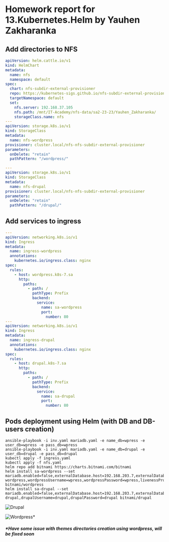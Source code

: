 # Homework report for 13.Kubernetes.Helm by Yauhen Zakharanka

## Add directories to NFS
```yaml
apiVersion: helm.cattle.io/v1
kind: HelmChart
metadata:
  name: nfs
  namespace: default
spec:
  chart: nfs-subdir-external-provisioner
  repo: https://kubernetes-sigs.github.io/nfs-subdir-external-provisioner
  targetNamespace: default
  set:
    nfs.server: 192.168.37.105
    nfs.path: /mnt/IT-Academy/nfs-data/sa2-23-23/Yauhen_Zakharanka/
    storageClass.name: nfs
---
apiVersion: storage.k8s.io/v1
kind: StorageClass
metadata:
  name: nfs-wordpress
provisioner: cluster.local/nfs-nfs-subdir-external-provisioner
parameters:
  onDelete: "retain"
  pathPattern: "/wordpress/"

---
apiVersion: storage.k8s.io/v1
kind: StorageClass
metadata:
  name: nfs-drupal
provisioner: cluster.local/nfs-nfs-subdir-external-provisioner
parameters:
  onDelete: "retain"
  pathPattern: "/drupal/"

```

## Add services to ingress
```yaml
---
apiVersion: networking.k8s.io/v1
kind: Ingress
metadata:
  name: ingress-wordpress
  annotations:
    kubernetes.io/ingress.class: nginx
spec:
  rules:
    - host: wordpress.k8s-7.sa
      http:
        paths:
          - path: /
            pathType: Prefix
            backend:
              service:
                name: sa-wordpress
                port:
                  number: 80
---
apiVersion: networking.k8s.io/v1
kind: Ingress
metadata:
  name: ingress-drupal
  annotations:
    kubernetes.io/ingress.class: nginx
spec:
  rules:
    - host: drupal.k8s-7.sa
      http:
        paths:
          - path: /
            pathType: Prefix
            backend:
              service:
                name: sa-drupal
                port:
                  number: 80

```
## Pods deployment using Helm (with DB and DB-users creation)
```
ansible-playbook -i inv.yaml mariadb.yaml -e name_db=wpress -e user_db=wpress -e pass_db=wpress
ansible-playbook -i inv.yaml mariadb.yaml -e name_db=drupal -e user_db=drupal -e pass_db=drupal
kubectl apply -f ingress.yaml
kubectl apply -f nfs.yaml
helm repo add bitnami https://charts.bitnami.com/bitnami
helm install sa-wordpress --set mariadb.enabled=false,externalDatabase.host=192.168.203.7,externalDatabase.user=wpress,externalDatabase.password=wpress,externalDatabase.database=wpress,global.storageClass=nfs-wordpress,wordpressUsername=wpress,wordpressPassword=wpress,livenessProbe.initialDelaySeconds=1200,readinessProbe.initialDelaySeconds=120 bitnami/wordpress
helm install sa-drupal --set mariadb.enabled=false,externalDatabase.host=192.168.203.7,externalDatabase.user=drupal,externalDatabase.password=drupal,externalDatabase.database=drupal,global.storageClass=nfs-drupal,drupalUsername=drupal,drupalPassword=drupal bitnami/drupal
```
![Drupal](https://github.com/eugenezakh/sa.it-academy.by/blob/md-sa2-23-23/Yauhen_Zakharanka/13.Kubernetes.Helm/drupal.png)

![Wordpress*](https://github.com/eugenezakh/sa.it-academy.by/blob/md-sa2-23-23/Yauhen_Zakharanka/13.Kubernetes.Helm/wordpress.png)

##### *Have some issue with themes directories creation using wordpress, will be fixed soon